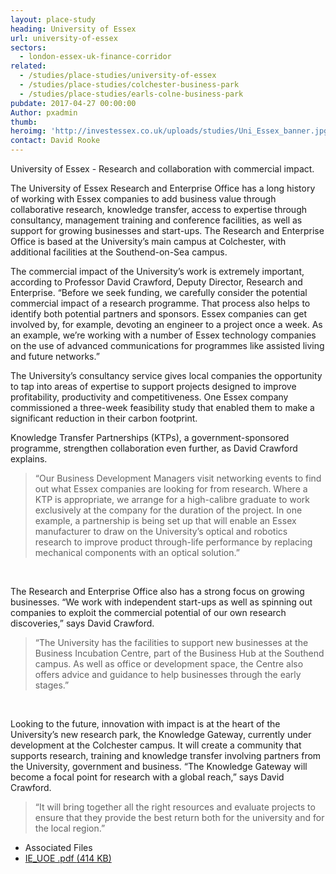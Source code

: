 ```yaml
---
layout: place-study
heading: University of Essex
url: university-of-essex
sectors:
  - london-essex-uk-finance-corridor
related:
  - /studies/place-studies/university-of-essex
  - /studies/place-studies/colchester-business-park
  - /studies/place-studies/earls-colne-business-park 
pubdate: 2017-04-27 00:00:00
Author: pxadmin
thumb: 
heroimg: 'http://investessex.co.uk/uploads/studies/Uni_Essex_banner.jpg'
contact: David Rooke
---
```

 <p>University of Essex - Research and collaboration with commercial impact.</p><p>The University of Essex Research and Enterprise Office has a long history of working with Essex companies to add business value through collaborative research, knowledge transfer, access to expertise through consultancy, management training and conference facilities, as well as support for growing businesses and start-ups. The Research and Enterprise Office is based at the University’s main campus at Colchester, with additional facilities at the Southend-on-Sea campus.</p><p>The commercial impact of the University’s work is extremely important, according to Professor David Crawford, Deputy Director, Research and Enterprise. “Before we seek funding, we carefully consider the potential commercial impact of a research programme. That process also helps to identify both potential partners and sponsors. Essex companies can get involved by, for example, devoting an engineer to a project once a week. As an example, we’re working with a number of Essex technology companies on the use of advanced communications for programmes like assisted living and future networks.”</p><p>The University’s consultancy service gives local companies the opportunity to tap into areas of expertise to support projects designed to improve profitability, productivity and competitiveness. One Essex company commissioned a three-week feasibility study that enabled them to make a significant reduction in their carbon footprint.</p><p>Knowledge Transfer Partnerships (KTPs), a government-sponsored programme, strengthen collaboration even further, as David Crawford explains.</p><blockquote><p>“Our Business Development Managers visit networking events to find out what Essex companies are looking for from research. Where a KTP is appropriate, we arrange for a high-calibre graduate to work exclusively at the company for the duration of the project. In one example, a partnership is being set up that will enable an Essex manufacturer to draw on the University’s optical and robotics research to improve product through-life performance by replacing mechanical components with an optical solution.”</p></blockquote><p> </p><p>The Research and Enterprise Office also has a strong focus on growing businesses. “We work with independent start-ups as well as spinning out companies to exploit the commercial potential of our own research discoveries,” says David Crawford.</p><blockquote><p>“The University has the facilities to support new businesses at the Business Incubation Centre, part of the Business Hub at the Southend campus. As well as office or development space, the Centre also offers advice and guidance to help businesses through the early stages.”</p></blockquote><p> </p><p>Looking to the future, innovation with impact is at the heart of the University’s new research park, the Knowledge Gateway, currently under development at the Colchester campus. It will create a community that supports research, training and knowledge transfer involving partners from the University, government and business. “The Knowledge Gateway will become a focal point for research with a global reach,” says David Crawford.</p><blockquote><p>“It will bring together all the right resources and evaluate projects to ensure that they provide the best return both for the university and for the local region.”</p></blockquote> <ul class='downloadable-files'><li class='header'>Associated Files</li><li><a alt='' class='btn' href='http://investessex.co.uk/uploads/studies/IE_UOE.pdf' target='_blank'>IE_UOE .pdf <span>(414 KB)</span></a></li></ul>